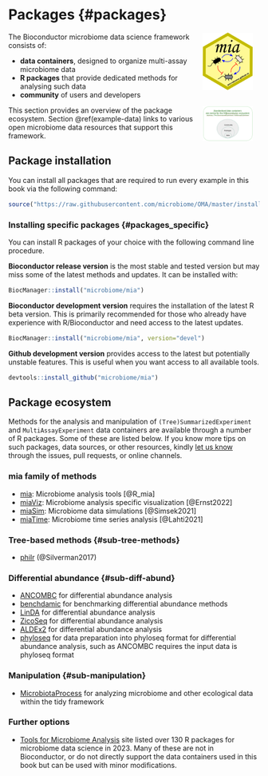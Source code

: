 # Packages {#packages}

<script>
document.addEventListener("click", function (event) {
    if (event.target.classList.contains("rebook-collapse")) {
        event.target.classList.toggle("active");
        var content = event.target.nextElementSibling;
        if (content.style.display === "block") {
            content.style.display = "none";
        } else {
            content.style.display = "block";
        }
    }
})
</script>

<style>
.rebook-collapse {
  background-color: #eee;
  color: #444;
  cursor: pointer;
  padding: 18px;
  width: 100%;
  border: none;
  text-align: left;
  outline: none;
  font-size: 15px;
}

.rebook-content {
  padding: 0 18px;
  display: none;
  overflow: hidden;
  background-color: #f1f1f1;
}
</style>

<img src="general/figures/mia_logo.png" width="100" alt="mia logo" align="right" style="margin: 0 1em 0 1em" />


The Bioconductor microbiome data science framework consists of:

- **data containers**, designed to organize multi-assay microbiome data
- **R packages** that provide dedicated methods for analysing such data
- **community** of users and developers 

<img src="general/figures/ecosystem.png" width="100" alt="mia logo" align="right" style="margin: 0 1em 0 1em" />


This section provides an overview of the package ecosystem. Section
\@ref(example-data) links to various open microbiome data resources
that support this framework.


## Package installation

You can install all packages that are required to run every example in this book via the following command:


```r
source("https://raw.githubusercontent.com/microbiome/OMA/master/install_packages.R")
```

### Installing specific packages {#packages_specific}

You can install R packages of your choice with the following command
line procedure.

**Bioconductor release version** is the most stable and tested version
but may miss some of the latest methods and updates. It can be
installed with:


```r
BiocManager::install("microbiome/mia")
```

**Bioconductor development version** requires the installation of the
latest R beta version. This is primarily recommended for those who
already have experience with R/Bioconductor and need access to the
latest updates.


```r
BiocManager::install("microbiome/mia", version="devel")
```

**Github development version** provides access to the latest but
potentially unstable features. This is useful when you want access to
all available tools.


```r
devtools::install_github("microbiome/mia")
```


## Package ecosystem 

Methods for the analysis and manipulation of
`(Tree)SummarizedExperiment` and `MultiAssayExperiment` data
containers are available through a number of R packages. Some of these
are listed below. If you know more tips on such packages, data
sources, or other resources, kindly [let us
know](https://microbiome.github.io) through the issues, pull requests,
or online channels.


### mia family of methods

- [mia](https://microbiome.github.io/mia/): Microbiome analysis tools [@R_mia]
- [miaViz](https://microbiome.github.io/miaViz/): Microbiome analysis specific visualization [@Ernst2022]
- [miaSim](https://microbiome.github.io/miaSim/): Microbiome data simulations [@Simsek2021]
- [miaTime](https://microbiome.github.io/miaTime/): Microbiome time series analysis [@Lahti2021]


### Tree-based methods {#sub-tree-methods}

- [philr](http://bioconductor.org/packages/devel/bioc/html/philr.html) (@Silverman2017)


### Differential abundance {#sub-diff-abund}

- [ANCOMBC](https://bioconductor.org/packages/devel/bioc/html/ANCOMBC.html) for differential abundance analysis
- [benchdamic](https://bioconductor.org/packages/release/bioc/vignettes/benchdamic/inst/doc/intro.html) for benchmarking differential abundance methods
- [LinDA](https://cran.r-project.org/web/packages/MicrobiomeStat/) for differential abundance analysis
- [ZicoSeq](https://cran.r-project.org/web/packages/GUniFrac/) for differential abundance analysis
- [ALDEx2](https://www.bioconductor.org/packages/release/bioc/html/ALDEx2.html) for differential abundance analysis
- [phyloseq](https://www.bioconductor.org/packages/release/bioc/html/phyloseq.html) for data preparation into phyloseq format for differential abundance analysis, such as ANCOMBC requires the input data is phyloseq format



### Manipulation {#sub-manipulation}

- [MicrobiotaProcess](https://bioconductor.org/packages/release/bioc/html/MicrobiotaProcess.html) for analyzing microbiome and other ecological data within the tidy framework


### Further options

- [Tools for Microbiome
  Analysis](https://microsud.github.io/Tools-Microbiome-Analysis/)
  site listed over 130 R packages for microbiome data science in
  2023. Many of these are not in Bioconductor, or do not directly
  support the data containers used in this book but can be used with
  minor modifications.

